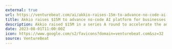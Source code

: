 ```yaml
---
external: true
url: https://venturebeat.com/ai/akkio-raises-15m-to-advance-no-code-ai-platform-for-enterprises/
title: Akkio raises $15M to advance no-code AI platform for businesses
description: Akkio raised $15M in a series A round to accelerate the adoption of its no-code platform helping enterprises deploy AI in minutes.
date: 2023-08-01T11:00:00Z
icon: https://www.google.com/s2/favicons?domain=venturebeat.com&sz=32
source: VentureBeat
---
```

